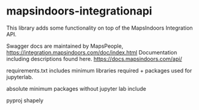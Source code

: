 # mapsindoors-integrationapi
This library adds some functionality on top of the MapsIndoors Integration API.

Swagger docs are maintained by MapsPeople, https://integration.mapsindoors.com/doc/index.html
Documentation including descriptions found here. https://docs.mapsindoors.com/api/

requirements.txt includes minimum libraries required + packages used for jupyterlab.

absolute minimum packages without jupyter lab include

pyproj
shapely
